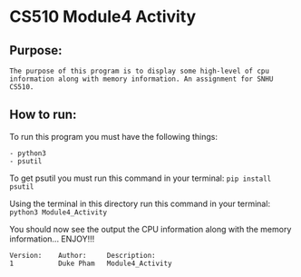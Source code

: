 # CS510 Module4 Activity

## Purpose:

    The purpose of this program is to display some high-level of cpu information along with memory information. An assignment for SNHU CS510.

## How to run:

To run this program you must have the following things:

    - python3
    - psutil

To get psutil you must run this command in your terminal:
    `pip install psutil`

Using the terminal in this directory run this command in your terminal: 
`python3 Module4_Activity`

You should now see the output the CPU information along with the memory information... ENJOY!!!

    Version:    Author:     Description:
    1           Duke Pham   Module4_Activity
